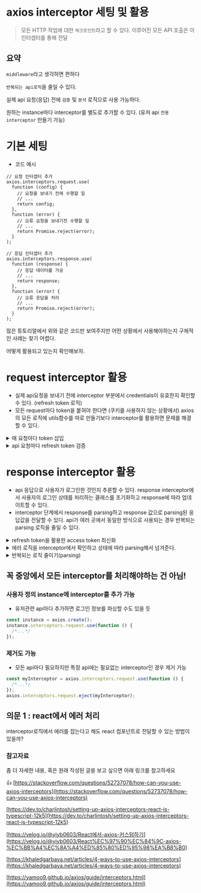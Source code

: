 # axios interceptor 세팅 및 활용

> 모든 HTTP 작업에 대한 `체크포인트`라고 할 수 있다. 이루어진 모든 API 호출은 이 인터셉터를 통해 전달

## 요약

`middleware`라고 생각하면 편하다

`반복되는 api로직`을 줄일 수 있다.

실제 api 요청(응답) 전에 `검증` 및 `분석` 로직으로 사용 가능하다.

원하는 instance마다 interceptor를 별도로 추가할 수 있다. (유저 api `전용 interceptor` 만들기 가능)

# 기본 세팅

- 코드 예시

```tsx
// 요청 인터셉터 추가
axios.interceptors.request.use(
  function (config) {
    // 요청을 보내기 전에 수행할 일
    // ...
    return config;
  },
  function (error) {
    // 오류 요청을 보내기전 수행할 일
    // ...
    return Promise.reject(error);
  }
);

// 응답 인터셉터 추가
axios.interceptors.response.use(
  function (response) {
    // 응답 데이터를 가공
    // ...
    return response;
  },
  function (error) {
    // 오류 응답을 처리
    // ...
    return Promise.reject(error);
  }
);
```

많은 튜토리얼에서 위와 같은 코드만 보여주지만 어떤 상황에서 사용해야하는지 구체적인 사례는 찾기 어렵다.

어떻게 활용되고 있는지 확인해보자.

# request interceptor 활용

- 실제 api요청을 보내기 전에 interceptor 부분에서 credentials이 유효한지 확인할 수 있다. (refresh token 로직)
- 모든 request마다 token을 붙혀야 한다면 (쿠키를 사용하지 않는 상황에서) axios의 모든 로직에 utils함수를 따로 만들기보다 interceptor를 활용하면 문제를 해결할 수 있다.

<details>
<summary>매 요청마다 token 삽입</summary>

```jsx
const setAcessTokenInrequestConfig = (config: AxiosRequestConfig) => {
  const accessToken = localStorageDB.get(ACCESS_TOKEN);
  if (!config?.headers) {
    console.error(`Expected 'config' and 'config.headers' not to be undefined`);
    return;
  }
  config.headers.Authorization = `Bearer ${accessToken}`;
  return config;
};

httpClient.interceptors.request.use(
  (config) => {
    const newConfig = setAcessTokenInrequestConfig(config);
    return newConfig;
  },
  (error) => {
    // 요청 에러가 발생했을 때 수행할 로직
    console.log(error); // 디버깅
    return Promise.reject(error);
  }
);
```

</details>

<details>
<summary>api 요청마다 refresh token 검증</summary>

```tsx
const checkAccessToken = () => {
  const isExpired = isTokenExpired(ACCESS_TOKEN);
  const refreshToken = localStorageDB.get(REFRESH_TOKEN);
  const shoudRequestRefreshAceessToken = isExpired && refreshToken;
  return shoudRequestRefreshAceessToken;
};

const refreshAccessToken = async () => {
  const refreshToken = localStorageDB.get(REFRESH_TOKEN);
  try {
    if (refreshToken) {
      const response = await authApi.refreshAccessToken(refreshToken);
      const accessToken = response.data?.accessToken;
      if (accessToken) {
        localStorageDB.set(ACCESS_TOKEN, accessToken);
      }
    }
  } catch (error) {
    console.error(error);
  }
};

httpClient.interceptors.request.use(
  async (config) => {
    const shoudRequestRefreshAceessToken = checkAccessToken();
    if (shoudRequestRefreshAceessToken) {
      await refreshAccessToken();
    }
    const newConfig = setAcessTokenInrequestConfig(config);
    return newConfig;
  },
  (error) => {
    // 요청 에러가 발생했을 때 수행할 로직
    console.log(error); // 디버깅
    return Promise.reject(error);
  }
);
```

</details>

# response interceptor 활용

- api 응답으로 사용자가 로그인한 것인지 추론할 수 있다. response interceptor에서 사용자의 로그인 상태를 처리하는 클래스를 초기화하고 response에 따라 업데이트할 수 있다.
- interceptor 단계에서 response를 parsing하고 response 값으로 parsing된 응답값을 전달할 수 있다. api가 여러 곳에서 동일한 방식으로 사용되는 경우 반복되는 parsing 로직을 줄일 수 있다.

<details>
<summary>refresh token을 활용한 access token 최신화</summary>

```tsx
apiInstance.interceptors.response.use(
  response => {
    // 2xx 범위에 있는 상태 코드는 이 함수를 트리거 합니다.
    // 응답 데이터가 있는 작업 수행
    return response;
  },
  async error => {
    if (error.response.data) {
      const { errorCode } = error.response.data;
      if (errorCode === 'AUTH002') {
        await refreshAccessToken();
      }
    }
// 생략
);

export default apiInstance;
```

</details>

<details>
<summary>에러 로직을 interceptor에서 확인하고 상태에 따라 parsing해서 넘겨준다.</summary>

```tsx
httpClient.interceptors.response.use(
  (response: AxiosResponse) => {
    // Any status code that lie within the range of 2xx cause this function to trigger
    return response.data;
  },
  (err: AxiosError) => {
    if(error.response) {
			// 요청이 이루어졌으며 서버가 2xx의 범위를 벗어나는 상태 코드로 응답했습니다.
	    const status = err.response.status || 500;
	    // we can handle global errors here
	    switch (status) {
	      // authentication (token related issues)
	      case 401: {
	        return Promise.reject(new APIError(err.message, 409));
	      }

	      // forbidden (permission related issues)
	      case 403: {
	        return Promise.reject(new APIError(err.message, 409));
	      }

	      // bad request
	      case 400: {
	        return Promise.reject(new APIError(err.message, 400));
	      }

	      // not found
	      case 404: {
	        return Promise.reject(new APIError(err.message, 404));
	      }

	      // conflict
	      case 409: {
	        return Promise.reject(new APIError(err.message, 409));
	      }

	      // unprocessable
	      case 422: {
	        return Promise.reject(new APIError(err.message, 422));
	      }

	      // generic api error (server related) unexpected
	      default: {
	        return Promise.reject(new APIError(err.message, 500));
	      }
     } else if (error.request) {
			// 요청이 이루어 졌으나 응답을 받지 못했습니다.
      // `error.request`는 브라우저의 XMLHttpRequest 인스턴스 또는
      // Node.js의 http.ClientRequest 인스턴스입니다.
      console.log(error.request);
     } else {
			// 오류를 발생시킨 요청을 설정하는 중에 문제가 발생했습니다.
      console.log('Error', error.message);
     }
    }
  }
);
```

</details>

<details>
<summary>반복되는 로직 줄이기(parsing)</summary>

```jsx
user.interceptors.response.use(
  (response) => {
    if (response.config.parse) {
      //perform the manipulation here and change the response object
    }
    return response;
  },
  (error) => {
    return Promise.reject(error.message);
  }
);
```

</details>

## 꼭 중앙에서 모든 interceptor를 처리해야하는 건 아님!

### 사용자 정의 instance에 interceptor를 추가 가능

- 유저관련 api마다 추가하면 로그인 정보를 파싱할 수도 있을 듯

```jsx
const instance = axios.create();
instance.interceptors.request.use(function () {
  /*...*/
});
```

### 제거도 가능

- 모든 api마다 필요하지만 특정 api에는 필요없는 interceptor인 경우 제거 가능

```jsx
const myInterceptor = axios.interceptors.request.use(function () {
  /*...*/
});
axios.interceptors.request.eject(myInterceptor);
```

## 의문 1 : react에서 에러 처리

interceptor로직에서 에러를 잡는다고 해도 react 컴포넌트로 전달할 수 있는 방법이 있을까?

### 참고자료

좀 더 자세한 내용, 혹은 원래 작성된 글을 보고 싶으면 아래 링크를 참고하세요

👍 [https://stackoverflow.com/questions/52737078/how-can-you-use-axios-interceptors](https://stackoverflow.com/questions/52737078/how-can-you-use-axios-interceptors)

[https://dev.to/charlintosh/setting-up-axios-interceptors-react-js-typescript-12k5](https://dev.to/charlintosh/setting-up-axios-interceptors-react-js-typescript-12k5)

[https://velog.io/@yiyb0603/React에서-axios-커스텀하기](https://velog.io/@yiyb0603/React%EC%97%90%EC%84%9C-axios-%EC%BB%A4%EC%8A%A4%ED%85%80%ED%95%98%EA%B8%B0)

[https://khaledgarbaya.net/articles/4-ways-to-use-axios-interceptors](https://khaledgarbaya.net/articles/4-ways-to-use-axios-interceptors)

[https://yamoo9.github.io/axios/guide/interceptors.html](https://yamoo9.github.io/axios/guide/interceptors.html)

